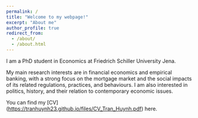 ```yaml
---
permalink: /
title: "Welcome to my webpage!"
excerpt: "About me"
author_profile: true
redirect_from: 
  - /about/
  - /about.html
---
```


I am a PhD student in Economics at Friedrich Schiller University Jena. 

My main research interests are in financial economics and empirical banking, with a strong focus on the mortgage market and the social impacts of its related regulations, practices, and behaviours. I am also interested in politics, history, and their relation to contemporary economic issues.

You can find my [CV] (https://tranhuynh23.github.io/files/CV_Tran_Huynh.pdf) here.
